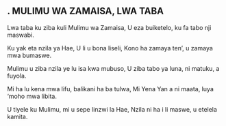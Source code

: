 ## . MULIMU WA ZAMAISA, LWA TABA

Lwa taba ku ziba kuli Mulimu wa Zamaisa,
U eza buiketelo, ku fa tabo nji maswabi.


Ku yak eta nzila ya Hae, U li u bona liseli,
Kono ha zamaya ten’, u zamaya mwa bumaswe.


Mulimu u ziba nzila ye lu isa kwa mubuso,
U ziba tabo ya luna, ni matuku, a fuyola.


Mi ha lu kena mwa lifu, balikani ha ba tulwa,
Mi Yena Yan a ni maata, luya ‘moho mwa libita.


U tiyele ku Mulimu, mi u sepe linzwi la Hae,
Nzila ni ha i li maswe, u etelela kamita.



